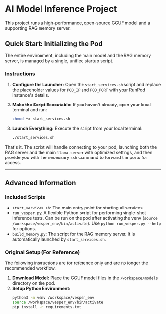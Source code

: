 # AI Model Inference Project

This project runs a high-performance, open-source GGUF model and a supporting RAG memory server.

## Quick Start: Initializing the Pod

The entire environment, including the main model and the RAG memory server, is managed by a single, unified startup script.

### Instructions

1.  **Configure the Launcher:**
    Open the `start_services.sh` script and replace the placeholder values for `POD_IP` and `POD_PORT` with your RunPod instance's details.

2.  **Make the Script Executable:**
    If you haven't already, open your local terminal and run:
    ```bash
    chmod +x start_services.sh
    ```

3.  **Launch Everything:**
    Execute the script from your local terminal:
    ```bash
    ./start_services.sh
    ```

That's it. The script will handle connecting to your pod, launching both the RAG server and the main `llama-server` with optimized settings, and then provide you with the necessary `ssh` command to forward the ports for access.

---

## Advanced Information

### Included Scripts

*   `start_services.sh`: The main entry point for starting all services.
*   `run_vesper.py`: A flexible Python script for performing single-shot inference tests. Can be run on the pod after activating the venv (`source /workspace/vesper_env/bin/activate`). Use `python run_vesper.py --help` for options.
*   `build_memory.py`: The script for the RAG memory server. It is automatically launched by `start_services.sh`.

### Original Setup (For Reference)

The following instructions are for reference only and are no longer the recommended workflow.

1.  **Download Model:** Place the GGUF model files in the `/workspace/models` directory on the pod.
2.  **Setup Python Environment:**
    ```bash
    python3 -m venv /workspace/vesper_env
    source /workspace/vesper_env/bin/activate
    pip install -r requirements.txt
    ```
